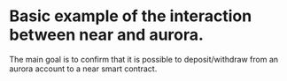 # Basic example of the interaction between near and aurora. 
The main goal is to confirm that it is possible to deposit/withdraw from an aurora account to a near smart contract.
